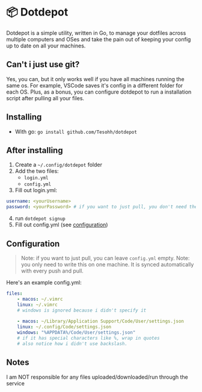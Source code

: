 # 📦 Dotdepot
Dotdepot is a simple utility, written in Go, to manage your dotfiles across multiple computers and OSes and take the pain out of keeping your config up to date on all your machines.

## Can't i just use git?
Yes, you can, but it only works well if you have all machines running the same os.
For example, VSCode saves it's config in a different folder for each OS.
Plus, as a bonus, you can configure dotdepot to run a installation script after pulling all your files.

## Installing
* With go: `go install github.com/Tesohh/dotdepot`

## After installing
1. Create a `~/.config/dotdepot` folder
2. Add the two files:
    * `login.yml`
    * `config.yml`
3. Fill out login.yml:
```yml
username: <yourUsername>
password: <yourPassword> # if you want to just pull, you don't need the password
```
4. run `dotdepot signup`
5. Fill out config.yml (see [configuration](#configuration))

## Configuration
> Note: if you want to just pull, you can leave `config.yml` empty.
> Note: you only need to write this on one machine. It is synced automatically with every push and pull.

Here's an example config.yml:
```yml
files:
    - macos: ~/.vimrc
    linux: ~/.vimrc
    # windows is ignored because i didn't specify it
    
    - macos: ~/Library/Application Support/Code/User/settings.json
    linux: ~/.config/Code/settings.json
    windows: "%APPDATA%/Code/User/settings.json"
    # if it has special characters like %, wrap in quotes
    # also notice how i didn't use backslash. 
```

## Notes
I am NOT responsible for any files uploaded/downloaded/run through the service
